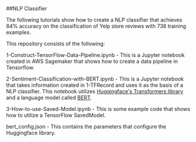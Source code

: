 ##NLP Classifier

The following tutorials show how to create a NLP classifier that achieves 84% accuracy on the classification of Yelp store reviews with 738 training examples. 


This repository consists of the following:

1-Construct-TensorFlow-Data-Pipeline.ipynb - This is a Jupyter notebook created in AWS Sagemaker that shows how to create a data pipeline in Tensorflow.

2-Sentiment-Classification-with-BERT.ipynb - This is a Jupyter notebook that takes information created in 1-TFRecord and uses it as the basis of a NLP classifier. This notebook
utilizes [Huggingface's Transformers library](https://github.com/huggingface/transformers) and a language model called [BERT](https://arxiv.org/abs/1810.04805).

3-How-to-use-Saved-Model.ipynb - This is some example code that shows how to utilize a TensorFlow SavedModel. 

bert_config.json - This contains the parameters that configure the Huggingface library.


